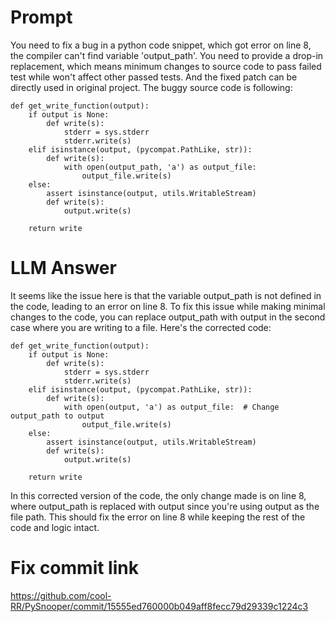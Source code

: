 # Prompt

You need to fix a bug in a python code snippet, which got error on line 8, the compiler can't find variable 'output_path'. You need to provide a drop-in replacement, which means minimum changes to source code to pass failed test while won't affect other passed tests. And the fixed patch can be directly used in original project.
The buggy source code is following:

    def get_write_function(output):
        if output is None:
            def write(s):
                stderr = sys.stderr
                stderr.write(s)
        elif isinstance(output, (pycompat.PathLike, str)):
            def write(s):
                with open(output_path, 'a') as output_file:
                    output_file.write(s)
        else:
            assert isinstance(output, utils.WritableStream)
            def write(s):
                output.write(s)

        return write

# LLM Answer

It seems like the issue here is that the variable output_path is not defined in the code, leading to an error on line 8. To fix this issue while making minimal changes to the code, you can replace output_path with output in the second case where you are writing to a file. Here's the corrected code:

    def get_write_function(output):
        if output is None:
            def write(s):
                stderr = sys.stderr
                stderr.write(s)
        elif isinstance(output, (pycompat.PathLike, str)):
            def write(s):
                with open(output, 'a') as output_file:  # Change output_path to output
                    output_file.write(s)
        else:
            assert isinstance(output, utils.WritableStream)
            def write(s):
                output.write(s)

        return write

In this corrected version of the code, the only change made is on line 8, where output_path is replaced with output since you're using output as the file path. This should fix the error on line 8 while keeping the rest of the code and logic intact.

# Fix commit link

https://github.com/cool-RR/PySnooper/commit/15555ed760000b049aff8fecc79d29339c1224c3